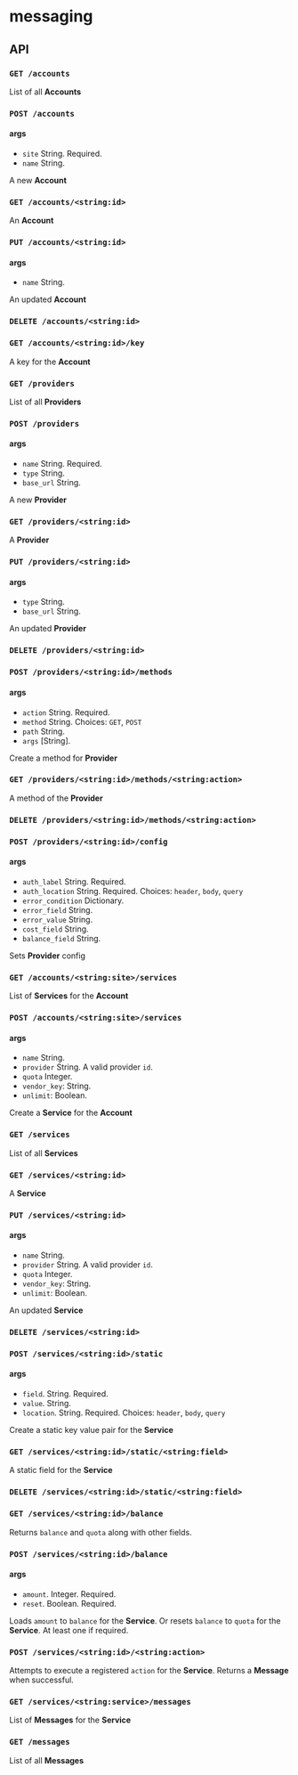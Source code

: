 # messaging

## API

### `GET /accounts`

List of all **Accounts**

### `POST /accounts`

#### args

- `site` String. Required.
- `name` String.

A new **Account**

### `GET /accounts/<string:id>`

An **Account**

### `PUT /accounts/<string:id>`

#### args

- `name` String.

An updated **Account**

### `DELETE /accounts/<string:id>`

### `GET /accounts/<string:id>/key`

A key for the **Account**

### `GET /providers`

List of all **Providers**

### `POST /providers`

#### args

- `name` String. Required.
- `type` String.
- `base_url` String.

A new **Provider**

### `GET /providers/<string:id>`

A **Provider**

### `PUT /providers/<string:id>`

#### args

- `type` String.
- `base_url` String.

An updated **Provider**

### `DELETE /providers/<string:id>`

### `POST /providers/<string:id>/methods`

#### args

- `action` String. Required.
- `method` String. Choices: `GET`, `POST`
- `path` String.
- `args` [String].

Create a method for **Provider**

### `GET /providers/<string:id>/methods/<string:action>`

A method of the **Provider**

### `DELETE /providers/<string:id>/methods/<string:action>`

### `POST /providers/<string:id>/config`

#### args

- `auth_label` String. Required.
- `auth_location` String. Required. Choices: `header`, `body`, `query`
- `error_condition` Dictionary.
- `error_field` String.
- `error_value` String.
- `cost_field` String.
- `balance_field` String.

Sets **Provider** config

### `GET /accounts/<string:site>/services`

List of **Services** for the **Account**

### `POST /accounts/<string:site>/services`

#### args

- `name` String.
- `provider` String. A valid provider `id`.
- `quota` Integer.
- `vendor_key`: String.
- `unlimit`: Boolean.

Create a **Service** for the **Account**

### `GET /services`

List of all **Services**

### `GET /services/<string:id>`

A **Service**

### `PUT /services/<string:id>`

#### args

- `name` String.
- `provider` String. A valid provider `id`.
- `quota` Integer.
- `vendor_key`: String.
- `unlimit`: Boolean.

An updated **Service**

### `DELETE /services/<string:id>`

### `POST /services/<string:id>/static`

#### args

- `field`. String. Required.
- `value`. String.
- `location`. String. Required. Choices: `header`, `body`, `query`

Create a static key value pair for the **Service**

### `GET /services/<string:id>/static/<string:field>`

A static field for the **Service**

### `DELETE /services/<string:id>/static/<string:field>`

### `GET /services/<string:id>/balance`

Returns `balance` and `quota` along with other fields.

### `POST /services/<string:id>/balance`

#### args

- `amount`. Integer. Required.
- `reset`. Boolean. Required.

Loads `amount` to `balance` for the **Service**. Or resets `balance` to `quota`
for the **Service**. At least one if required.

### `POST /services/<string:id>/<string:action>`

Attempts to execute a registered `action` for the **Service**.
Returns a **Message** when successful.

### `GET /services/<string:service>/messages`

List of **Messages** for the **Service**

### `GET /messages`

List of all **Messages**
